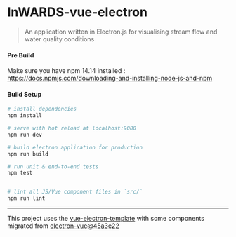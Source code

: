 # InWARDS-vue-electron

> An application written in Electron.js for visualising stream flow and water quality conditions

#### Pre Build

Make sure you have npm 14.14 installed : https://docs.npmjs.com/downloading-and-installing-node-js-and-npm

#### Build Setup

``` bash
# install dependencies
npm install

# serve with hot reload at localhost:9080
npm run dev

# build electron application for production
npm run build

# run unit & end-to-end tests
npm test


# lint all JS/Vue component files in `src/`
npm run lint

```

---

This project uses the [vue-electron-template](https://github.com/mubaidr/vue-electron-template) with some components migrated from [electron-vue](https://github.com/SimulatedGREG/electron-vue)@[45a3e22](https://github.com/SimulatedGREG/electron-vue/tree/45a3e224e7bb8fc71909021ccfdcfec0f461f634)
